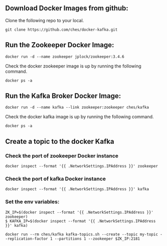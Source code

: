 ## Download Docker Images from github:

Clone the following repo to your local.  

```
git clone https://github.com/ches/docker-kafka.git
```
## Run the Zookeeper Docker Image:

```
docker run -d --name zookeeper jplock/zookeeper:3.4.6
```

Check the docker zookeeper image is up by running the following command.

```
docker ps -a
```
## Run the Kafka Broker Docker Image:

```
docker run -d --name kafka --link zookeeper:zookeeper ches/kafka
```

Check the docker kafka image is up by running the following command.  

```
docker ps -a
```

## Create a topic to the docker Kafka

### Check the port of zookeeper Docker instance

```
docker inspect --format '{{ .NetworkSettings.IPAddress }}' zookeeper
```

### Check the port of kafka Docker instance

```
docker inspect --format '{{ .NetworkSettings.IPAddress }}' kafka
```

### Set the env variables:

```
ZK_IP=$(docker inspect --format '{{ .NetworkSettings.IPAddress }}' zookeeper)
$ KAFKA_IP=$(docker inspect --format '{{ .NetworkSettings.IPAddress }}' kafka)
```

```
docker run --rm ches/kafka kafka-topics.sh --create --topic my-topic --replication-factor 1 --partitions 1 --zookeeper $ZK_IP:2181
```
